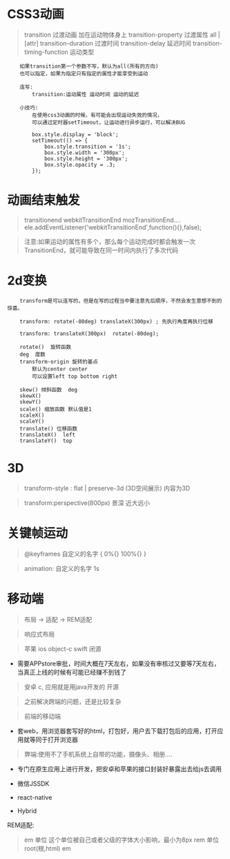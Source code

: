# CSS3动画

> transition  过渡动画  加在运动物体身上
> transition-property  过渡属性  all | [attr]
> transition-duration 过渡时间
> transition-delay 延迟时间
> transition-timing-function 运动类型 

```
    如果transition第一个参数不写，默认为all(所有的方向)
    也可以指定，如果为指定只有指定的属性才能享受到运动

    连写:
        transition:运动属性 运动时间 运动的延迟

    小技巧:
        在使用css3动画的时候，有可能会出现运动失效的情况，
        可以通过定时器setTimeout，让运动进行异步运行，可以解决BUG

        box.style.display = 'block';
        setTimeout(() => {
            box.style.transition = '1s';
            box.style.width = '300px';
            box.style.height = '300px';
            box.style.opacity = .3;
        });

```

# 动画结束触发

> transitionend   webkitTransitionEnd  mozTransitionEnd....
> ele.addEventListener('webkitTransitionEnd',function(){},false);

> 注意:如果运动的属性有多个，那么每个运动完成时都会触发一次TransitionEnd，就可能导致在同一时间内执行了多次代码

# 2d变换
```
    transform是可以连写的，但是在写的过程当中要注意先后顺序，不然会发生意想不到的惊喜。

    transform: rotate(-80deg) translateX(300px) ; 先执行角度再执行位移

    transform: translateX(300px)  rotate(-80deg);

    rotate()  旋转函数
    deg  度数
    transform-origin 旋转的基点
        默认为center center
        可以设置left top bottom right

    skew() 倾斜函数  deg
    skewX()
    skewY()
    scale() 缩放函数 默认值是1 
    scaleX()
    scaleY()
    translate() 位移函数
    translateX()  left
    translateY()  top

```

# 3D
> transform-style : flat | preserve-3d (3D空间展示) 内容为3D  

> transform:perspective(800px) 景深  近大远小



# 关键帧运动

> @keyframes 自定义的名字 {
    0%{}
    100%{}
}

> animation: 自定义的名字 1s 


# 移动端
> 布局 -> 适配 -> REM适配

> 响应式布局

> 苹果 ios  object-c  swift   闭源
* 需要APPstore审批，时间大概在7天左右，如果没有审核过又要等7天左右，当真正上线的时候有可能已经赚不到钱了 

> 安卓 c, 应用就是用java开发的  开源


> 之前解决跨端的问题，还是比较复杂

> 前端的移动端
* 套web，用浏览器套写好的html，打包好，用户去下载打包后的应用，打开应用就等同于打开浏览器

> 弊端:使用不了手机系统上自带的功能，摄像头、相册....

* 专门在原生应用上进行开发，把安卓和苹果的接口封装好暴露出去给js去调用

* 微信JSSDK

* react-native

* Hybrid

REM适配:
> em 单位  这个单位被自己或者父级的字体大小影响，最小为8px
> rem 单位  root(根,html) em






